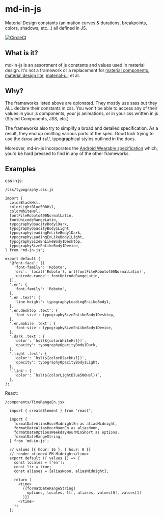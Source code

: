 # md-in-js

Material Design constants (animation curves & durations, breakpoints, colors, shadows, etc…) all defined in JS.

[![CircleCI](https://circleci.com/gh/psirenny/md-in-js/tree/master.svg?style=svg)](https://circleci.com/gh/psirenny/md-in-js/tree/master)

## What is it?

md-in-js is an assortment of js constants and values used in material design. It's not a framework or a replacement for [material components](https://material.io/components/), [material design lite](https://getmdl.io/), [material-ui](http://www.material-ui.com/), et al.

## Why?

The frameworks listed above are opionated. They mostly use sass but they ALL declare their constants in css. You won't be able to access any of their values in your js components, your js animations, or in your css written in js (Styled Components, JSS, etc.)

The frameworks also try to simplify a broad and detailed specification. As a result, they end up omitting various parts of the spec. Good luck trying to use the `dense` and `tall` typographical styles outlined in the docs.

Moreover, md-in-js incorporates the [Android Wearable specification](https://www.google.com/design/spec-wear/android-wear/introduction.html) which, you'd be hard pressed to find in any of the other frameworks.

## Examples

css in js:

`/css/typography.css.js`

    import {
      colorBlackHsl,
      colorLightBlue500Hsl,
      colorWhiteHsl,
      fontFileRoboto400NormalLatin,
      fontUnicodeRangeLatin,
      typographyOpacityBody1Dark,
      typographyOpacityBody1Light,
      typographyLeadingEnLikeBody1Dark,
      typographyLeadingEnLikeBody1Light,
      typographySizeEnLikeBody1Desktop,
      typographySizeEnLikeBody1Device,
    } from 'md-in-js';

    export default {
      '@font-face': [{
        'font-family': 'Roboto',
        'src': `local('Roboto'), url(fontFileRoboto400NormalLatin)`,
        'unicode-range': fontUnicodeRangeLatin,
      }],
      '.en': {
        'font-family': 'Roboto',
      },
      '.en .text': {
        'line-height': typographyLeadingEnLikeBody1,
      },
      '.en.desktop .text': {
        'font-size': typographySizeEnLikeBody1Desktop,
      },
      '.en.mobile .text': {
        'font-size': typographySizeEnLikeBody1Device,
      },
      '.dark .text': {
        'color': `hsl(${colorWhiteHsl})`,
        'opacity': typographyOpacityBody1Dark,
      },
      '.light .text': {
        'color': `hsl(${colorBlackHsl})`,
        'opacity': typographyOpacityBody1Light,
      },
      '.link': {
        'color': `hsl(${colorLightBlue500Hsl})`,
      },
    };

React:

`/components/TimeRangeEn.jsx`

      import { createElement } from 'react';

      import {
        formatDateAliasHourMidnightEn as aliasMidnight,
        formatDateAliasHourNoonEn as aliasNoon,
        formatDateOptionsWeekdayHourMinShort as options,
        formatDateRangeString,
      } from 'md-in-js';

      // values [{ hour: 16 }, { hour: 0 }]
      // render <time>4 PM–Midnight</time>
      export default ({ values }) => {
        const locales = ['en'];
        const ltr = true;
        const aliases = [aliasNoon, aliasMidnight];

        return (
          <time>
            {{formatDateRangeString(
              options, locales, ltr, aliases, values[0], values[1]
            )}}
          </time>
        );
      };
